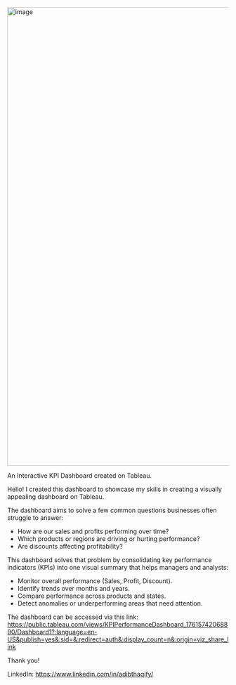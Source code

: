 <img width="1919" height="1044" alt="image" src="https://github.com/user-attachments/assets/fad8ea2a-26b7-4fbe-8b32-2b8cdabc9352" />

An Interactive KPI Dashboard created on Tableau. 

Hello! I created this dashboard to showcase my skills in creating a visually appealing dashboard on Tableau. 

The dashboard aims to solve a few common questions businesses often struggle to answer:
- How are our sales and profits performing over time?
- Which products or regions are driving or hurting performance?
- Are discounts affecting profitability?

This dashboard solves that problem by consolidating key performance indicators (KPIs) into one visual summary that helps managers and analysts:
- Monitor overall performance (Sales, Profit, Discount).
- Identify trends over months and years.
- Compare performance across products and states.
- Detect anomalies or underperforming areas that need attention.

The dashboard can be accessed via this link: https://public.tableau.com/views/KPIPerformanceDashboard_17615742068890/Dashboard1?:language=en-US&publish=yes&:sid=&:redirect=auth&:display_count=n&:origin=viz_share_link

Thank you!

LinkedIn: https://www.linkedin.com/in/adibthaqify/
